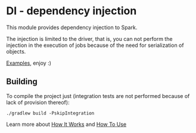 # DI - dependency injection

This module provides dependency injection to Spark.

The injection is limited to the driver, that is, you can not perform the injection in the execution of jobs because of the need for serialization of objects.

[Examples](https://github.com/elo7/nightfall/tree/nightfall-os/examples), enjoy :)

## Building

To compile the project just (integration tests are not performed because of lack of provision thereof):

```shell
./gradlew build -PskipIntegration
```

Learn more about [How It Works](https://github.com/elo7/nightfall/wiki/how-it-works) and [How To Use](https://github.com/elo7/nightfall/wiki/how-to-use)
